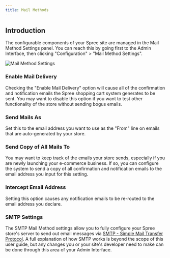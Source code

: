 ```yaml
---
title: Mail Methods
---
```


## Introduction

The configurable components of your Spree site are managed in the Mail Method Settings panel. You can reach this by going first to the Admin Interface, then clicking "Configuration" > "Mail Method Settings".

![Mail Method Settings](/images/user/config/mail_method_settings.jpg)

### Enable Mail Delivery

Checking the "Enable Mail Delivery" option will cause all of the confirmation and notification emails the Spree shopping cart system generates to be sent. You may want to disable this option if you want to test other functionality of the store without sending bogus emails.

### Send Mails As

Set this to the email address you want to use as the "From" line on emails that are auto-generated by your store.

### Send Copy of All Mails To

You may want to keep track of the emails your store sends, especially if you are newly launching your e-commerce business. If so, you can configure the system to send a copy of all confirmation and notification emails to the email address you input for this setting.

### Intercept Email Address

Setting this option causes any notification emails to be re-routed to the email address you declare.

### SMTP Settings

The SMTP Mail Method settings allow you to fully configure your Spree store's server to send out email messages via [SMTP - Simple Mail Transfer Protocol](http://en.wikipedia.org/wiki/Simple_Mail_Transfer_Protocol). A full explanation of how SMTP works is beyond the scope of this user guide, but any changes you or your site's developer need to make can be done through this area of your Admin Interface.